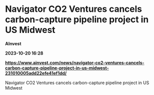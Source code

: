 # Navigator CO2 Ventures cancels carbon-capture pipeline project in US Midwest
**AInvest**

**2023-10-20 16:28**

**https://www.ainvest.com/news/navigator-co2-ventures-cancels-carbon-capture-pipeline-project-in-us-midwest-231010005add22efe41ef1dd/**

Navigator CO2 Ventures cancels carbon-capture pipeline project in US Midwest
